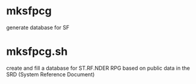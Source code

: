 # mksfpcg
generate database for SF
# mksfpcg.sh
create and fill a database for ST.RF.NDER RPG
based on public data in the SRD (System Reference Document)
